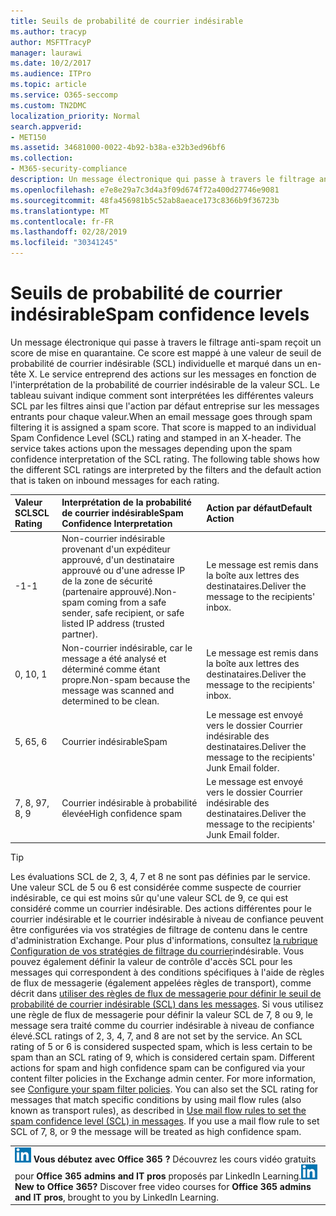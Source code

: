```yaml
---
title: Seuils de probabilité de courrier indésirable
ms.author: tracyp
author: MSFTTracyP
manager: laurawi
ms.date: 10/2/2017
ms.audience: ITPro
ms.topic: article
ms.service: O365-seccomp
ms.custom: TN2DMC
localization_priority: Normal
search.appverid:
- MET150
ms.assetid: 34681000-0022-4b92-b38a-e32b3ed96bf6
ms.collection:
- M365-security-compliance
description: Un message électronique qui passe à travers le filtrage anti-spam reçoit un score de mise en quarantaine. Ce score est mappé à une valeur de seuil de probabilité de courrier indésirable (SCL) individuelle et marqué dans un en-tête X. Le service entreprend des actions sur les messages en fonction de l'interprétation de la probabilité de courrier indésirable de la valeur SCL. Le tableau suivant indique comment sont interprétées les différentes valeurs SCL par les filtres ainsi que l'action par défaut entreprise sur les messages entrants pour chaque valeur.
ms.openlocfilehash: e7e8e29a7c3d4a3f09d674f72a400d27746e9081
ms.sourcegitcommit: 48fa456981b5c52ab8aeace173c8366b9f36723b
ms.translationtype: MT
ms.contentlocale: fr-FR
ms.lasthandoff: 02/28/2019
ms.locfileid: "30341245"
---
```

# <a name="spam-confidence-levels"></a><span data-ttu-id="e7cd2-106">Seuils de probabilité de courrier indésirable</span><span class="sxs-lookup"><span data-stu-id="e7cd2-106">Spam confidence levels</span></span>

<span data-ttu-id="e7cd2-p102">Un message électronique qui passe à travers le filtrage anti-spam reçoit un score de mise en quarantaine. Ce score est mappé à une valeur de seuil de probabilité de courrier indésirable (SCL) individuelle et marqué dans un en-tête X. Le service entreprend des actions sur les messages en fonction de l'interprétation de la probabilité de courrier indésirable de la valeur SCL. Le tableau suivant indique comment sont interprétées les différentes valeurs SCL par les filtres ainsi que l'action par défaut entreprise sur les messages entrants pour chaque valeur.</span><span class="sxs-lookup"><span data-stu-id="e7cd2-p102">When an email message goes through spam filtering it is assigned a spam score. That score is mapped to an individual Spam Confidence Level (SCL) rating and stamped in an X-header. The service takes actions upon the messages depending upon the spam confidence interpretation of the SCL rating. The following table shows how the different SCL ratings are interpreted by the filters and the default action that is taken on inbound messages for each rating.</span></span>
  
|<span data-ttu-id="e7cd2-111">**Valeur SCL**</span><span class="sxs-lookup"><span data-stu-id="e7cd2-111">**SCL Rating**</span></span>|<span data-ttu-id="e7cd2-112">**Interprétation de la probabilité de courrier indésirable**</span><span class="sxs-lookup"><span data-stu-id="e7cd2-112">**Spam Confidence Interpretation**</span></span>|<span data-ttu-id="e7cd2-113">**Action par défaut**</span><span class="sxs-lookup"><span data-stu-id="e7cd2-113">**Default Action**</span></span>|
|:-----|:-----|:-----|
|<span data-ttu-id="e7cd2-114">-1</span><span class="sxs-lookup"><span data-stu-id="e7cd2-114">-1</span></span>|<span data-ttu-id="e7cd2-115">Non-courrier indésirable provenant d'un expéditeur approuvé, d'un destinataire approuvé ou d'une adresse IP de la zone de sécurité (partenaire approuvé).</span><span class="sxs-lookup"><span data-stu-id="e7cd2-115">Non-spam coming from a safe sender, safe recipient, or safe listed IP address (trusted partner).</span></span>|<span data-ttu-id="e7cd2-116">Le message est remis dans la boîte aux lettres des destinataires.</span><span class="sxs-lookup"><span data-stu-id="e7cd2-116">Deliver the message to the recipients' inbox.</span></span>|
|<span data-ttu-id="e7cd2-117">0, 1</span><span class="sxs-lookup"><span data-stu-id="e7cd2-117">0, 1</span></span>|<span data-ttu-id="e7cd2-118">Non-courrier indésirable, car le message a été analysé et déterminé comme étant propre.</span><span class="sxs-lookup"><span data-stu-id="e7cd2-118">Non-spam because the message was scanned and determined to be clean.</span></span>|<span data-ttu-id="e7cd2-119">Le message est remis dans la boîte aux lettres des destinataires.</span><span class="sxs-lookup"><span data-stu-id="e7cd2-119">Deliver the message to the recipients' inbox.</span></span>|
|<span data-ttu-id="e7cd2-120">5, 6</span><span class="sxs-lookup"><span data-stu-id="e7cd2-120">5, 6</span></span>|<span data-ttu-id="e7cd2-121">Courrier indésirable</span><span class="sxs-lookup"><span data-stu-id="e7cd2-121">Spam</span></span>|<span data-ttu-id="e7cd2-122">Le message est envoyé vers le dossier Courrier indésirable des destinataires.</span><span class="sxs-lookup"><span data-stu-id="e7cd2-122">Deliver the message to the recipients' Junk Email folder.</span></span>|
|<span data-ttu-id="e7cd2-123">7, 8, 9</span><span class="sxs-lookup"><span data-stu-id="e7cd2-123">7, 8, 9</span></span>|<span data-ttu-id="e7cd2-124">Courrier indésirable à probabilité élevée</span><span class="sxs-lookup"><span data-stu-id="e7cd2-124">High confidence spam</span></span>|<span data-ttu-id="e7cd2-125">Le message est envoyé vers le dossier Courrier indésirable des destinataires.</span><span class="sxs-lookup"><span data-stu-id="e7cd2-125">Deliver the message to the recipients' Junk Email folder.</span></span>|
   
> [!TIP]
> <span data-ttu-id="e7cd2-p103">Les évaluations SCL de 2, 3, 4, 7 et 8 ne sont pas définies par le service. Une valeur SCL de 5 ou 6 est considérée comme suspecte de courrier indésirable, ce qui est moins sûr qu'une valeur SCL de 9, ce qui est considéré comme un courrier indésirable. Des actions différentes pour le courrier indésirable et le courrier indésirable à niveau de confiance peuvent être configurées via vos stratégies de filtrage de contenu dans le centre d'administration Exchange. Pour plus d'informations, consultez [la rubrique Configuration de vos stratégies de filtrage du courrier](configure-your-spam-filter-policies.md)indésirable. Vous pouvez également définir la valeur de contrôle d'accès SCL pour les messages qui correspondent à des conditions spécifiques à l'aide de règles de flux de messagerie (également appelées règles de transport), comme décrit dans [utiliser des règles de flux de messagerie pour définir le seuil de probabilité de courrier indésirable (SCL) dans les messages](use-mail-flow-rules-to-set-the-spam-confidence-level-scl-in-messages.md). Si vous utilisez une règle de flux de messagerie pour définir la valeur SCL de 7, 8 ou 9, le message sera traité comme du courrier indésirable à niveau de confiance élevé.</span><span class="sxs-lookup"><span data-stu-id="e7cd2-p103">SCL ratings of 2, 3, 4, 7, and 8 are not set by the service. An SCL rating of 5 or 6 is considered suspected spam, which is less certain to be spam than an SCL rating of 9, which is considered certain spam. Different actions for spam and high confidence spam can be configured via your content filter policies in the Exchange admin center. For more information, see [Configure your spam filter policies](configure-your-spam-filter-policies.md). You can also set the SCL rating for messages that match specific conditions by using mail flow rules (also known as transport rules), as described in [Use mail flow rules to set the spam confidence level (SCL) in messages](use-mail-flow-rules-to-set-the-spam-confidence-level-scl-in-messages.md). If you use a mail flow rule to set SCL of 7, 8, or 9 the message will be treated as high confidence spam.</span></span> 
  
||
|:-----|
|<span data-ttu-id="e7cd2-p104">![Icône rapide pour LinkedIn Learning](media/eac8a413-9498-4220-8544-1e37d1aaea13.png) **Vous débutez avec Office 365 ?**         Découvrez les cours vidéo gratuits pour **Office 365 admins and IT pros** proposés par LinkedIn Learning.</span><span class="sxs-lookup"><span data-stu-id="e7cd2-p104">![The short icon for LinkedIn Learning](media/eac8a413-9498-4220-8544-1e37d1aaea13.png) **New to Office 365?**         Discover free video courses for **Office 365 admins and IT pros**, brought to you by LinkedIn Learning.</span></span>|
   

